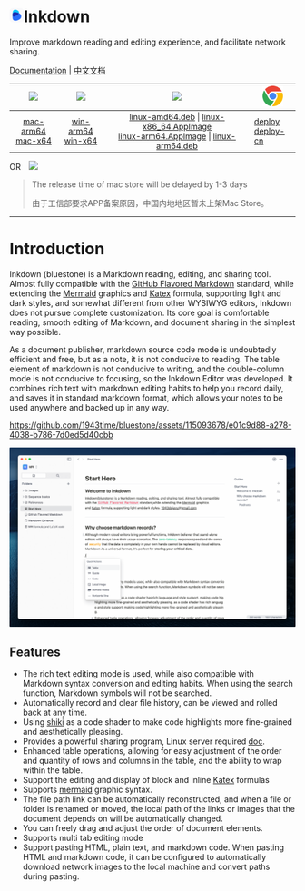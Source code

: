 <h1><img src="resources/icon.png" width="25"/>Inkdown</h1>
Improve markdown reading and editing experience, and facilitate network sharing.

[Documentation](https://doc.inkdown.me/book/inkdown/inkdown) | [中文文档](https://doc.inkdown.me/book/%E9%9D%92%E7%9F%B3%E4%BD%BF%E7%94%A8%E6%96%87%E6%A1%A3)

|                                                                               <img src="docs/assets/apple.svg" width="40">                                                                                |                                                                             <img src="docs/assets/windows.svg" width="40"/>                                                                              |                                                                                                                                                                                                                   <img src="docs/assets/linux.svg" width="40"/>                                                                                                                                                                                                                   | <img src="docs/assets/chrome.svg" width="36"/> |
| :-------------------------------------------------------------------------------------------------------------------------------------------------------------------------------------------------------: | :------------------------------------------------------------------------------------------------------------------------------------------------------------------------------------------------------: | :-------------------------------------------------------------------------------------------------------------------------------------------------------------------------------------------------------------------------------------------------------------------------------------------------------------------------------------------------------------------------------------------------------------------------------------------------------------------------------: | ---------------------------------------------- |
| [mac-arm64](https://github.com/1943time/bluestone/releases/latest/download/Bluestone-mac-arm64.dmg) <br/> [mac-x64](https://github.com/1943time/bluestone/releases/latest/download/Bluestone-mac-x64.dmg) | [win-arm64](https://github.com/1943time/bluestone/releases/latest/download/Bluestone-win-arm64.exe)<br/> [win-x64](https://github.com/1943time/bluestone/releases/latest/download/Bluestone-win-x64.exe) | [linux-amd64.deb](https://github.com/1943time/bluestone/releases/latest/download/Bluestone-linux-amd64.deb) \| [linux-x86_64.AppImage](https://github.com/1943time/bluestone/releases/latest/download/Bluestone-linux-x86_64.AppImage) <br/> [linux-arm64.AppImage](https://github.com/1943time/bluestone/releases/latest/download/Bluestone-linux-arm64.AppImage) \| [linux-arm64.deb](https://github.com/1943time/bluestone/releases/latest/download/Bluestone-linux-arm64.deb) | [deploy](https://doc.inkdown.me/book/inkdown/deploy-to-linux)<br/>[deploy-cn](https://doc.inkdown.me/book/%E9%9D%92%E7%9F%B3%E4%BD%BF%E7%94%A8%E6%96%87%E6%A1%A3/%E9%83%A8%E7%BD%B2%E8%87%B3linux) |

OR <a href="https://apps.apple.com/us/app/inkdown/id6451391474"><img src="docs/assets/mac-store.svg" style="width:120px;margin-left:10px"/></a>

> The release time of mac store will be delayed by 1-3 days
>
> 由于工信部要求APP备案原因，中国内地地区暂未上架Mac Store。

---

# Introduction

Inkdown (bluestone) is a Markdown reading, editing, and sharing tool. Almost fully compatible with the [GitHub Flavored Markdown](https://github.github.com/gfm/) standard, while extending the [Mermaid](https://mermaid.js.org/) graphics and [Katex](https://katex.org/) formula, supporting light and dark styles, and somewhat different from other WYSIWYG editors, Inkdown does not pursue complete customization. Its core goal is comfortable reading, smooth editing of Markdown, and document sharing in the simplest way possible.

As a document publisher, markdown source code mode is undoubtedly efficient and free,
but as a note, it is not conducive to reading.
The table element of markdown is not conducive to writing,
and the double-column mode is not conducive to focusing,
so the Inkdown Editor was developed. It combines rich text with markdown editing habits to help you record daily,
and saves it in standard markdown format, which allows your notes to be used anywhere and backed up in any way.

https://github.com/1943time/bluestone/assets/115093678/e01c9d88-a278-4038-b786-7d0ed5d40cbb

![](./docs//assets/d9.png)

## Features

- The rich text editing mode is used, while also compatible with Markdown syntax conversion and editing habits. When using the search function, Markdown symbols will not be searched.
- Automatically record and clear file history, can be viewed and rolled back at any time.
- Using [shiki](https://github.com/shikijs/shiki) as a code shader to make code highlights more fine-grained and aesthetically pleasing.
- Provides a powerful sharing program, Linux server required [doc](https://doc.bluemd.me/doc/tAfxJPwODVe4i#sharing-service).
- Enhanced table operations, allowing for easy adjustment of the order and quantity of rows and columns in the table, and the ability to wrap within the table.
- Support the editing and display of block and inline [Katex](https://katex.org/) formulas
- Supports [mermaid](https://mermaid.js.org/) graphic syntax.
- The file path link can be automatically reconstructed, and when a file or folder is renamed or moved, the local path of the links or images that the document depends on will be automatically changed.
- You can freely drag and adjust the order of document elements.
- Supports multi tab editing mode
- Support pasting HTML, plain text, and markdown code. When pasting HTML and markdown code, it can be configured to automatically download network images to the local machine and convert paths during pasting.

